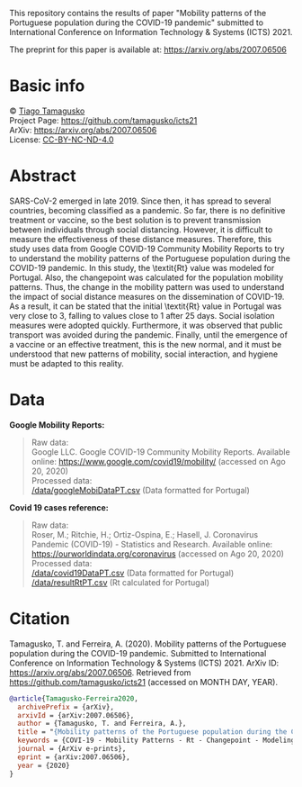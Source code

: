 This repository contains the results of paper "Mobility patterns of the Portuguese population during the COVID-19 pandemic" submitted to International Conference on Information Technology & Systems (ICTS) 2021.

The preprint for this paper is available at: https://arxiv.org/abs/2007.06506  

# Basic info
© [Tiago Tamagusko](https://tamagusko.github.io)  
Project Page: https://github.com/tamagusko/icts21  
ArXiv: https://arxiv.org/abs/2007.06506  
License: [CC-BY-NC-ND-4.0](/LICENSE)

# Abstract
SARS-CoV-2 emerged in late 2019. Since then, it has spread to several countries, becoming classified as a pandemic. So far, there is no definitive treatment or vaccine, so the best solution is to prevent transmission between individuals through social distancing. However, it is difficult to measure the effectiveness of these distance measures. Therefore, this study uses data from Google COVID-19 Community Mobility Reports to try to understand the mobility patterns of the Portuguese population during the COVID-19 pandemic. In this study, the \textit{Rt} value was modeled for Portugal. Also, the changepoint was calculated for the population mobility patterns. Thus, the change in the mobility pattern was used to understand the impact of social distance measures on the dissemination of COVID-19. As a result, it can be stated that the initial \textit{Rt} value in Portugal was very close to 3, falling to values close to 1 after 25 days. Social isolation measures were adopted quickly. Furthermore, it was observed that public transport was avoided during the pandemic. Finally, until the emergence of a vaccine or an effective treatment, this is the new normal, and it must be understood that new patterns of mobility, social interaction, and hygiene must be adapted to this reality.

# Data
**Google Mobility Reports:**  
> Raw data:  
> Google LLC. Google COVID-19 Community Mobility Reports. Available online: https://www.google.com/covid19/mobility/ (accessed on Ago 20, 2020)  
> Processed data:  
> <a href="https://raw.githubusercontent.com/tamagusko/icts21/master/data/googleMobiDataPT.csv">/data/googleMobiDataPT.csv</a> (Data formatted for Portugal)

**Covid 19 cases reference:**
> Raw data:  
> Roser, M.; Ritchie, H.; Ortiz-Ospina, E.; Hasell, J. Coronavirus Pandemic (COVID-19) - Statistics and Research. Available online: https://ourworldindata.org/coronavirus (accessed on Ago 20, 2020)  
> Processed data:  
> <a href="https://raw.githubusercontent.com/tamagusko/icts21/master/data/covid19DataPT.csv">/data/covid19DataPT.csv</a> (Data formatted for Portugal)  
> <a href="https://raw.githubusercontent.com/tamagusko/icts21/master/data/resultRtPT.csv">/data/resultRtPT.csv</a> (Rt calculated for Portugal)

# Citation
Tamagusko, T. and Ferreira, A. (2020). Mobility patterns of the Portuguese population during the COVID-19 pandemic. Submitted to  International Conference on Information Technology & Systems (ICTS) 2021. ArXiv ID: https://arxiv.org/abs/2007.06506. Retrieved from https://github.com/tamagusko/icts21 (accessed on MONTH DAY, YEAR).

```bibtex
@article{Tamagusko-Ferreira2020,
  archivePrefix = {arXiv},
  arxivId = {arXiv:2007.06506},
  author = {Tamagusko, T. and Ferreira, A.},
  title = "{Mobility patterns of the Portuguese population during the COVID-19 pandemic}",
  keywords = {COVI-19 - Mobility Patterns - Rt - Changepoint - Modeling},
  journal = {ArXiv e-prints},
  eprint = {arXiv:2007.06506},
  year = {2020}
}
```
